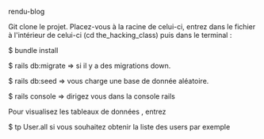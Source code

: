 rendu-blog

Git clone le projet. Placez-vous à la racine de celui-ci, entrez dans le fichier à l'intérieur de celui-ci (cd the_hacking_class) puis dans le terminal :

$ bundle install

$ rails db:migrate => si il y a des migrations down.

$ rails db:seed => vous charge une base de donnée aléatoire.

$ rails console => dirigez vous dans la console rails

Pour visualisez les tableaux de données , entrez

$ tp User.all si vous souhaitez obtenir la liste des users par exemple

